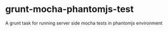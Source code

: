 grunt-mocha-phantomjs-test
==========================

A grunt task for running server side mocha tests in phantomjs environment
